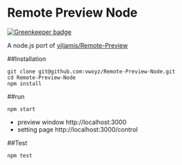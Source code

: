 # Remote Preview Node

[![Greenkeeper badge](https://badges.greenkeeper.io/soldotno/Remote-Preview-Node.svg)](https://greenkeeper.io/)


A node.js port of [viljamis/Remote-Preview](https://github.com/viljamis/Remote-Preview)



##Installation


```
git clone git@github.com:vwxyz/Remote-Preview-Node.git
cd Remote-Preview-Node
npm install
```


##run 

```
npm start
```

- preview window  http://localhost:3000
- setting page    http://localhost:3000/control


##Test

```
npm test
```
